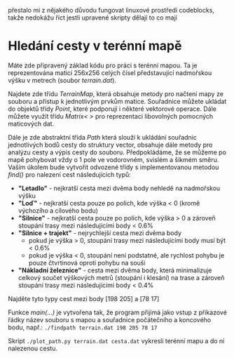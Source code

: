 přestalo mi z nějakého důvodu fungovat linuxové prostředí codeblocks, takže nedokážu říct jestli upravené skripty dělají to co mají
# Hledání cesty v terénní mapě

Máte zde připravený základ kódu pro práci s terénní mapou. Ta je reprezentována maticí 256x256 celých čísel představující nadmořskou výšku v metrech (soubor *terrain.dat*).

Najdete zde třídu *TerrainMap*, která obsahuje metody pro načtení mapy ze souboru a přístup k jednotlivým prvkům matice. Souřadnice můžete ukládat do objektů třídy *Point*, které podporují i některé vektorové operace. Dále můžete využít třídu *Matrix< >* pro reprezentaci libovolných pomocných maticových dat.

Dále je zde abstraktní třída *Path* která slouží k ukládání souřadnic jednotlivých bodů cesty do struktury vector<Point>, obsahuje dále metody pro analýzu cesty a výpis cesty do souboru. Předpokládáme, že se můžeme po mapě pohybovat vždy o 1 pole ve vodorovném, svislém a šikmém směru. Vaším úkolem bude vytvořit odvozené třídy s implementovanou metodou *find()* pro nalezení cest následujících typů:

- **"Letadlo"** - nejkratší cesta mezi dvěma body nehledě na nadmořskou výšku
- **"Loď"** - nejkratší cesta pouze po polích, kde výška < 0 (kromě výchozího a cílového bodu)
- **"Silnice"** - nejkratší cesta pouze po polích, kde výška > 0 a zároveň stoupání trasy mezi následujícími body < 0.6%
- **"Silnice + trajekt"** - nejrychlejší cesta mezi dvěma body
  - pokud je výška > 0, stoupání trasy mezi následujícími body musí být < 0.6%
  - pokud je výška < 0, stoupání není podstatné, ale rychlost pohybu je pouze čtvrtinová oproti pohybu na souši
- **"Nákladní železnice"** - cesta mezi dvěma body, která minimalizuje celkový součet výškových metrů (stoupání i klesání) na trase a zároveň stoupání trasy mezi následujícími body < 0.4%

Najděte tyto typy cest mezi body [198 205] a [78 17]

Funkce *main(...)* je vytvořena tak, že program přijímá jako vstup z příkazové řádky název souboru s mapou a souřadnice počátečního a koncového bodu, např.:
 	`./findpath terrain.dat 198 205 78 17`

Skript `./plot_path.py terrain.dat cesta.dat` vykreslí terénní mapu a do ní nalezenou cestu.

